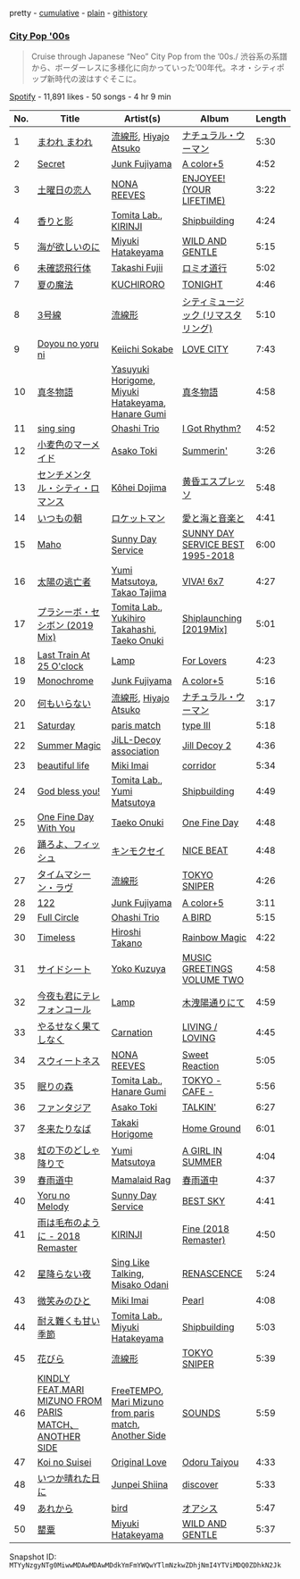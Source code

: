 pretty - [cumulative](/playlists/cumulative/37i9dQZF1DX0cgcWoYFXZp.md) - [plain](/playlists/plain/37i9dQZF1DX0cgcWoYFXZp) - [githistory](https://github.githistory.xyz/mackorone/spotify-playlist-archive/blob/main/playlists/plain/37i9dQZF1DX0cgcWoYFXZp)

### [City Pop '00s](https://open.spotify.com/playlist/37i9dQZF1DX0cgcWoYFXZp)

> Cruise through Japanese “Neo” City Pop from the ’00s./ 渋谷系の系譜から、ボーダーレスに多様化に向かっていった’00年代。ネオ・シティポップ新時代の波はすぐそこに。

[Spotify](https://open.spotify.com/user/spotify) - 11,891 likes - 50 songs - 4 hr 9 min

| No. | Title | Artist(s) | Album | Length |
|---|---|---|---|---|
| 1 | [まわれ まわれ](https://open.spotify.com/track/7xlx0W7xtkgjIYQAdmF2x7) | [流線形](https://open.spotify.com/artist/1gBNLiQMaCcBdQ9fIP4ltM), [Hiyajo Atsuko](https://open.spotify.com/artist/4RM51G7sDVxP0jo5uGODKf) | [ナチュラル・ウーマン](https://open.spotify.com/album/6lCpLIlpthX9bCvYHbMxLj) | 5:30 |
| 2 | [Secret](https://open.spotify.com/track/1IUIsNQCMkRXcBnFR9odXF) | [Junk Fujiyama](https://open.spotify.com/artist/53n2ZPbUwV55wVWwAiz64J) | [A color+5](https://open.spotify.com/album/6yxOaU5H0KLZ1ssYS1oO2g) | 4:52 |
| 3 | [土曜日の恋人](https://open.spotify.com/track/6QPxwu1ANmwojiIkMhw12L) | [NONA REEVES](https://open.spotify.com/artist/2C6HFF5xLM3rUfCEuZ3q2I) | [ENJOYEE! \(YOUR LIFETIME\)](https://open.spotify.com/album/3IUuDVlRHTRask5D6qM9Tf) | 3:22 |
| 4 | [香りと影](https://open.spotify.com/track/7lfibSBnB10b7KzmCOj7yt) | [Tomita Lab.](https://open.spotify.com/artist/0nmnnGl422TngJtYeEj5vD), [KIRINJI](https://open.spotify.com/artist/0O1UtbTe4ca7HabaiMhYZ7) | [Shipbuilding](https://open.spotify.com/album/3AaZ0g8PEvAbziKyvhsPai) | 4:24 |
| 5 | [海が欲しいのに](https://open.spotify.com/track/3UMuI3Do2J7cLp9D4opEnr) | [Miyuki Hatakeyama](https://open.spotify.com/artist/1EoUchyiJeXQqhGBANhbiI) | [WILD AND GENTLE](https://open.spotify.com/album/2pBg1hE7WVqOLri4aQTepx) | 5:15 |
| 6 | [未確認飛行体](https://open.spotify.com/track/77LMizNt1rTxojfMt9sL7t) | [Takashi Fujii](https://open.spotify.com/artist/50CvRcUXhLkVVN6jGH9X12) | [ロミオ道行](https://open.spotify.com/album/5y0t6zh6FB8FjVZK4ANeBI) | 5:02 |
| 7 | [夏の魔法](https://open.spotify.com/track/4TSuIRGTLoHeCz1Njv6dpB) | [KUCHIRORO](https://open.spotify.com/artist/13ABeGOEjgDMOp8rAAg1lA) | [TONIGHT](https://open.spotify.com/album/1mYzruTSwymSdYfe5ChiBp) | 4:46 |
| 8 | [3号線](https://open.spotify.com/track/33X2BynK6JcdImh2S1nH8F) | [流線形](https://open.spotify.com/artist/1gBNLiQMaCcBdQ9fIP4ltM) | [シティミュージック \(リマスタリング\)](https://open.spotify.com/album/19bB89Jjgd0xogUWKsOGbI) | 5:10 |
| 9 | [Doyou no yoru ni](https://open.spotify.com/track/74M5rVQTod4U1hIXBpbZ4C) | [Keiichi Sokabe](https://open.spotify.com/artist/5L2Y03AcUOXCgvRMTy2Gwq) | [LOVE CITY](https://open.spotify.com/album/7v4AQJ7pGrqqLGrC1XGnbn) | 7:43 |
| 10 | [真冬物語](https://open.spotify.com/track/0Sufsd6ssifoWXXkrTvaw0) | [Yasuyuki Horigome](https://open.spotify.com/artist/1HWivlGf6KbIyxhTlTAlnj), [Miyuki Hatakeyama](https://open.spotify.com/artist/1EoUchyiJeXQqhGBANhbiI), [Hanare Gumi](https://open.spotify.com/artist/2nyUb9foGvK7AlESn5DCte) | [真冬物語](https://open.spotify.com/album/03TK4SkQREOHRLEFm1vDKE) | 4:58 |
| 11 | [sing sing](https://open.spotify.com/track/5su6NPdyWBcCluMcUJvS2x) | [Ohashi Trio](https://open.spotify.com/artist/5BANJdBRihIaUpzjqAec7E) | [I Got Rhythm?](https://open.spotify.com/album/7nTlXzNcnMlIBLdSrkgSva) | 4:52 |
| 12 | [小麦色のマーメイド](https://open.spotify.com/track/5gcFA0NZLvLeRW7BY7eqZF) | [Asako Toki](https://open.spotify.com/artist/4VIGlACQnSacU0b1HTLA7y) | [Summerin'](https://open.spotify.com/album/6L6yRvmmoGMQubMeYBPWLi) | 3:26 |
| 13 | [センチメンタル・シティ・ロマンス](https://open.spotify.com/track/10aTe0dzbJcpmFhF6F5jcM) | [Kôhei Dojima](https://open.spotify.com/artist/4xIGdXa6w9eWUoVnEsZNJ9) | [黄昏エスプレッソ](https://open.spotify.com/album/3ai5JlwsbwdbwzabV5wMNc) | 5:48 |
| 14 | [いつもの朝](https://open.spotify.com/track/1A5z7MbEgCgCXONGBfiXxO) | [ロケットマン](https://open.spotify.com/artist/4zV9GuqvmeJTKHTI3iMOp5) | [愛と海と音楽と](https://open.spotify.com/album/6zkGaurGfYwvWJBMzWcHye) | 4:41 |
| 15 | [Maho](https://open.spotify.com/track/0GwbyHLrjgKMGPkNWVyfpb) | [Sunny Day Service](https://open.spotify.com/artist/4cSyPcpldERtF4eL3NB9dn) | [SUNNY DAY SERVICE BEST 1995\-2018](https://open.spotify.com/album/2BSKH8Yw2J79qmPs4USDXz) | 6:00 |
| 16 | [太陽の逃亡者](https://open.spotify.com/track/7EQ7VERVM2ybwZ2Ecq3Kd4) | [Yumi Matsutoya](https://open.spotify.com/artist/1LQQtqc1vQ1neUgZrjYlEU), [Takao Tajima](https://open.spotify.com/artist/3SH8KJyDPMZZz7kqAm41NV) | [VIVA! 6x7](https://open.spotify.com/album/4f4fIIv5TSpPuHBWa9Fy7J) | 4:27 |
| 17 | [プラシーボ・セシボン \(2019 Mix\)](https://open.spotify.com/track/0epcQTIljaAa91g3dYLty9) | [Tomita Lab.](https://open.spotify.com/artist/0nmnnGl422TngJtYeEj5vD), [Yukihiro Takahashi](https://open.spotify.com/artist/5Rv28BOArteQRhL8YUYgD5), [Taeko Onuki](https://open.spotify.com/artist/5QeCklzEEYSSLWeUxuWeBy) | [Shiplaunching \[2019Mix\]](https://open.spotify.com/album/1FWx4z6Qbl64uJe0zhYMy1) | 5:01 |
| 18 | [Last Train At 25 O'clock](https://open.spotify.com/track/3VPBPBZKxQu3bqeuzz8gRm) | [Lamp](https://open.spotify.com/artist/0rFHElzeddB9ymDjgpBENX) | [For Lovers](https://open.spotify.com/album/0gwS2D9sukMLXNvleEnYr2) | 4:23 |
| 19 | [Monochrome](https://open.spotify.com/track/5yYnbWixC6djSYNXxeqvj1) | [Junk Fujiyama](https://open.spotify.com/artist/53n2ZPbUwV55wVWwAiz64J) | [A color+5](https://open.spotify.com/album/6yxOaU5H0KLZ1ssYS1oO2g) | 5:16 |
| 20 | [何もいらない](https://open.spotify.com/track/6Qbn6uxUcX31sNZvem4TGu) | [流線形](https://open.spotify.com/artist/1gBNLiQMaCcBdQ9fIP4ltM), [Hiyajo Atsuko](https://open.spotify.com/artist/4RM51G7sDVxP0jo5uGODKf) | [ナチュラル・ウーマン](https://open.spotify.com/album/6lCpLIlpthX9bCvYHbMxLj) | 3:17 |
| 21 | [Saturday](https://open.spotify.com/track/0uzNud88n4dRpgw0ZopzjP) | [paris match](https://open.spotify.com/artist/6K3kyiIIxgi9TZzp2v6eof) | [type III](https://open.spotify.com/album/4XTM5TtY5yfeMF33qor7qd) | 5:18 |
| 22 | [Summer Magic](https://open.spotify.com/track/1I2k6TAEK2oTnLeEWnUBpk) | [JiLL\-Decoy association](https://open.spotify.com/artist/4j0lMBCAWtaFqEboLZp8Xe) | [Jill Decoy 2](https://open.spotify.com/album/1dckrHdGJKBJDUSNT5Ca1i) | 4:36 |
| 23 | [beautiful life](https://open.spotify.com/track/3mwNJ7lUDPIKQgGGxYF7T6) | [Miki Imai](https://open.spotify.com/artist/64Y8hjY7esLUC8ucjtHYwZ) | [corridor](https://open.spotify.com/album/4ablWmXxoeKubRVlctBPUV) | 5:34 |
| 24 | [God bless you!](https://open.spotify.com/track/4ByQJljgktiflk70HvM5Ue) | [Tomita Lab.](https://open.spotify.com/artist/0nmnnGl422TngJtYeEj5vD), [Yumi Matsutoya](https://open.spotify.com/artist/1LQQtqc1vQ1neUgZrjYlEU) | [Shipbuilding](https://open.spotify.com/album/3AaZ0g8PEvAbziKyvhsPai) | 4:49 |
| 25 | [One Fine Day With You](https://open.spotify.com/track/32e2YSUw3hsSb9DXWntx0T) | [Taeko Onuki](https://open.spotify.com/artist/5QeCklzEEYSSLWeUxuWeBy) | [One Fine Day](https://open.spotify.com/album/3DDUxmZuaycCN87ZYsw1QG) | 4:48 |
| 26 | [踊ろよ、フィッシュ](https://open.spotify.com/track/5RxcFmvEwHdnOeSdEWSVxP) | [キンモクセイ](https://open.spotify.com/artist/14UjZg0MdiVjAkbqWNFsIt) | [NICE BEAT](https://open.spotify.com/album/05vCEQbfb2hPKokOunJvAK) | 4:48 |
| 27 | [タイムマシーン・ラヴ](https://open.spotify.com/track/0AO2xrN18wJXehA76y8wAv) | [流線形](https://open.spotify.com/artist/1gBNLiQMaCcBdQ9fIP4ltM) | [TOKYO SNIPER](https://open.spotify.com/album/7HuoLofdIeVeDPGfDVHTCP) | 4:26 |
| 28 | [122](https://open.spotify.com/track/2kGek9G5lGt7ZoypYCo1uX) | [Junk Fujiyama](https://open.spotify.com/artist/53n2ZPbUwV55wVWwAiz64J) | [A color+5](https://open.spotify.com/album/6yxOaU5H0KLZ1ssYS1oO2g) | 3:11 |
| 29 | [Full Circle](https://open.spotify.com/track/5DBmGbbZM6u6q86yZT5sd7) | [Ohashi Trio](https://open.spotify.com/artist/5BANJdBRihIaUpzjqAec7E) | [A BIRD](https://open.spotify.com/album/4SskAJSmh7UojYEYllCz1d) | 5:15 |
| 30 | [Timeless](https://open.spotify.com/track/4SxR8CXGR9WsgORWTf98vR) | [Hiroshi Takano](https://open.spotify.com/artist/1Z3tfBrHfzbWjvnOQh9GnO) | [Rainbow Magic](https://open.spotify.com/album/2tSHIJ6527UQsNZUr5dElH) | 4:22 |
| 31 | [サイドシート](https://open.spotify.com/track/4zBP3qL2fJwTwQlPBOvrFD) | [Yoko Kuzuya](https://open.spotify.com/artist/4npBbWR9zhm8hXabjjigvt) | [MUSIC GREETINGS VOLUME TWO](https://open.spotify.com/album/5GUqiFcUQYVZgsJjnRbOzD) | 4:58 |
| 32 | [今夜も君にテレフォンコール](https://open.spotify.com/track/6Kock1KhJinf3qJ1pzSn7M) | [Lamp](https://open.spotify.com/artist/0rFHElzeddB9ymDjgpBENX) | [木洩陽通りにて](https://open.spotify.com/album/5E74hczbln3vnszAQ1wf2E) | 4:59 |
| 33 | [やるせなく果てしなく](https://open.spotify.com/track/150iDVQYiUYauupjlaqjL3) | [Carnation](https://open.spotify.com/artist/5NvPLoJWfBHkEvTsiwmEog) | [LIVING / LOVING](https://open.spotify.com/album/5VpJWWzEe4P4iMpgMDOXmq) | 4:45 |
| 34 | [スウィートネス](https://open.spotify.com/track/55J50MIkkCPin2cDLtewXc) | [NONA REEVES](https://open.spotify.com/artist/2C6HFF5xLM3rUfCEuZ3q2I) | [Sweet Reaction](https://open.spotify.com/album/2XaEzIMc9LrExulIoG2gq4) | 5:05 |
| 35 | [眠りの森](https://open.spotify.com/track/2CPlY5tdjvl05Uv6XdUugH) | [Tomita Lab.](https://open.spotify.com/artist/0nmnnGl422TngJtYeEj5vD), [Hanare Gumi](https://open.spotify.com/artist/2nyUb9foGvK7AlESn5DCte) | [TOKYO \- CAFE \-](https://open.spotify.com/album/1rUpuTjwmWV50K9dP2uUfN) | 5:56 |
| 36 | [ファンタジア](https://open.spotify.com/track/1CLdt3sHTa13JQ0Vf5Y8fU) | [Asako Toki](https://open.spotify.com/artist/4VIGlACQnSacU0b1HTLA7y) | [TALKIN'](https://open.spotify.com/album/4FCZFT1bje03oXw2f7q5Po) | 6:27 |
| 37 | [冬来たりなば](https://open.spotify.com/track/1AbAUvjrSfpdEfwJMQlG0e) | [Takaki Horigome](https://open.spotify.com/artist/7i3cIU0Izid4SRBfpe7YAh) | [Home Ground](https://open.spotify.com/album/0HXIBUt2IXmP5ahJv1btmH) | 6:01 |
| 38 | [虹の下のどしゃ降りで](https://open.spotify.com/track/3MLFTklefqLMP17AGX0O5P) | [Yumi Matsutoya](https://open.spotify.com/artist/1LQQtqc1vQ1neUgZrjYlEU) | [A GIRL IN SUMMER](https://open.spotify.com/album/6cdmOr7ACF6j7OZNkr0Avr) | 4:04 |
| 39 | [春雨道中](https://open.spotify.com/track/3PQsf3jCUw9lGXuP3zC0OJ) | [Mamalaid Rag](https://open.spotify.com/artist/112Zt20SrWrXOrzlV2IzjJ) | [春雨道中](https://open.spotify.com/album/24yetVma2PeUIVqAwl8sqP) | 4:37 |
| 40 | [Yoru no Melody](https://open.spotify.com/track/4N3i9n9Hl50KosMceQSGX3) | [Sunny Day Service](https://open.spotify.com/artist/4cSyPcpldERtF4eL3NB9dn) | [BEST SKY](https://open.spotify.com/album/6NGBmz6MkGlAVq2jtADTRm) | 4:41 |
| 41 | [雨は毛布のように \- 2018 Remaster](https://open.spotify.com/track/16WZL73Bt8j3n3INyJfuUv) | [KIRINJI](https://open.spotify.com/artist/0O1UtbTe4ca7HabaiMhYZ7) | [Fine \(2018 Remaster\)](https://open.spotify.com/album/3rRognV0OVBz3tZ2dn8KXZ) | 4:50 |
| 42 | [星降らない夜](https://open.spotify.com/track/6CI7HfVKIr9RdS8w4SOx95) | [Sing Like Talking](https://open.spotify.com/artist/6XrphHC917hKfMIzHW6Bsq), [Misako Odani](https://open.spotify.com/artist/1qyvDpymTYPpF5iguflCMT) | [RENASCENCE](https://open.spotify.com/album/6NXUqXrL6U54xbkqGxoMMc) | 5:24 |
| 43 | [微笑みのひと](https://open.spotify.com/track/5lcTuZBBsRIzquCxCOoeJg) | [Miki Imai](https://open.spotify.com/artist/64Y8hjY7esLUC8ucjtHYwZ) | [Pearl](https://open.spotify.com/album/39ATuRqjwAb6MJOkqMSAJs) | 4:08 |
| 44 | [耐え難くも甘い季節](https://open.spotify.com/track/1gGZZbpyDMkWoTvv392e7f) | [Tomita Lab.](https://open.spotify.com/artist/0nmnnGl422TngJtYeEj5vD), [Miyuki Hatakeyama](https://open.spotify.com/artist/1EoUchyiJeXQqhGBANhbiI) | [Shipbuilding](https://open.spotify.com/album/3AaZ0g8PEvAbziKyvhsPai) | 5:03 |
| 45 | [花びら](https://open.spotify.com/track/7klReoVEFPzazSuWPV3vZX) | [流線形](https://open.spotify.com/artist/1gBNLiQMaCcBdQ9fIP4ltM) | [TOKYO SNIPER](https://open.spotify.com/album/7HuoLofdIeVeDPGfDVHTCP) | 5:39 |
| 46 | [KINDLY FEAT.MARI MIZUNO FROM PARIS MATCH、ANOTHER SIDE](https://open.spotify.com/track/7KiOfl4nKAlq4wUtfBiLNc) | [FreeTEMPO](https://open.spotify.com/artist/31XOXmRJOp83N2kyVNRDy4), [Mari Mizuno from paris match](https://open.spotify.com/artist/54Yomu8IZ9KQkune9c76LK), [Another Side](https://open.spotify.com/artist/2oO4DrJjObGQHGnQWvm3oi) | [SOUNDS](https://open.spotify.com/album/3G4xM7Pt2SpeDc7HJM6wVJ) | 5:59 |
| 47 | [Koi no Suisei](https://open.spotify.com/track/4iKgGE1RFJQdBpgyTe8IaO) | [Original Love](https://open.spotify.com/artist/76QaFuQNldIJkAkDmaMAck) | [Odoru Taiyou](https://open.spotify.com/album/4gqEDIGBv6thmDjFaHwxFJ) | 4:33 |
| 48 | [いつか晴れた日に](https://open.spotify.com/track/22WFRMB0NEKHNTfr0C4y6F) | [Junpei Shiina](https://open.spotify.com/artist/5uf7EvW4352mAFNNN9IOZT) | [discover](https://open.spotify.com/album/6CN51DFfuqjKTV4n5DwduJ) | 5:33 |
| 49 | [あれから](https://open.spotify.com/track/2p88nkbBzmJLXpUdsp1BgG) | [bird](https://open.spotify.com/artist/5gn3mKyq8QM4TxKNX2nxXi) | [オアシス](https://open.spotify.com/album/1mDa5GUbu5jNDemBUJubux) | 5:47 |
| 50 | [罌粟](https://open.spotify.com/track/6x1hT5lHXcraem8FQCPykz) | [Miyuki Hatakeyama](https://open.spotify.com/artist/1EoUchyiJeXQqhGBANhbiI) | [WILD AND GENTLE](https://open.spotify.com/album/2pBg1hE7WVqOLri4aQTepx) | 5:37 |

Snapshot ID: `MTYyNzgyNTg0MiwwMDAwMDAwMDdkYmFmYWQwYTlmNzkwZDhjNmI4YTViMDQ0ZDhkN2Jk`
